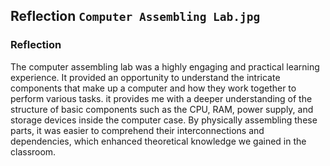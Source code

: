 ## Reflection `Computer Assembling Lab.jpg`

### Reflection
The computer assembling lab was a highly engaging and practical learning experience.
It provided an opportunity to understand the intricate components that make up a computer
and how they work together to perform various tasks.
it provides me with a deeper understanding of the structure of basic components such as the CPU, RAM,
power supply, and storage devices inside the computer case. 
By physically assembling these parts, it was easier to comprehend their interconnections and dependencies,
which enhanced theoretical knowledge we gained in the classroom.
